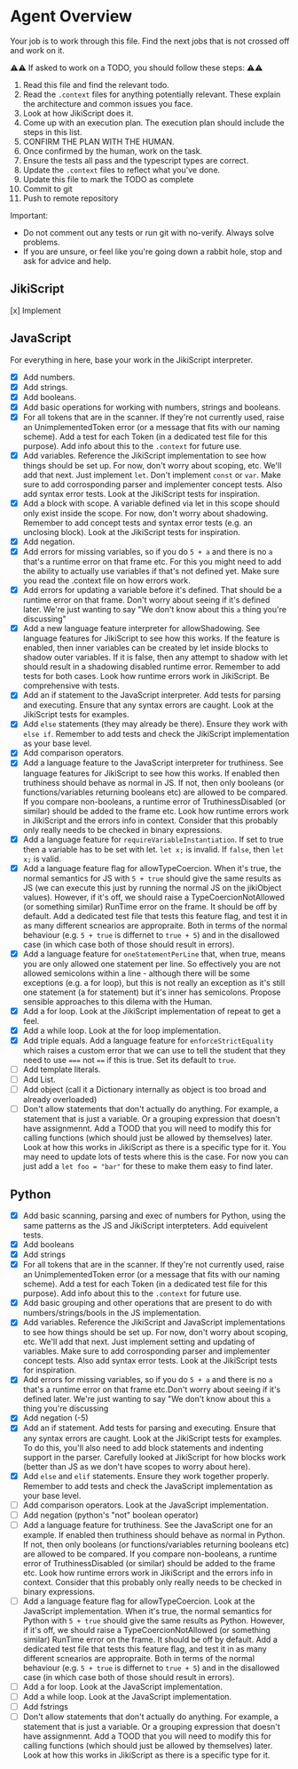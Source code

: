 # Agent Overview

Your job is to work through this file. Find the next jobs that is not crossed off and work on it.

⚠️⚠️ If asked to work on a TODO, you should follow these steps: ⚠️⚠️

1. Read this file and find the relevant todo.
2. Read the `.context` files for anything potentially relevant. These explain the architecture and common issues you face.
3. Look at how JikiScript does it.
4. Come up with an execution plan. The execution plan should include the steps in this list.
5. CONFIRM THE PLAN WITH THE HUMAN.
6. Once confirmed by the human, work on the task.
7. Ensure the tests all pass and the typescript types are correct.
8. Update the `.context` files to reflect what you've done.
9. Update this file to mark the TODO as complete
10. Commit to git
11. Push to remote repository

Important:

- Do not comment out any tests or run git with no-verify. Always solve problems.
- If you are unsure, or feel like you're going down a rabbit hole, stop and ask for advice and help.

## JikiScript

[x] Implement

## JavaScript

For everything in here, base your work in the JikiScript interpreter.

- [x] Add numbers.
- [x] Add strings.
- [x] Add booleans.
- [x] Add basic operations for working with numbers, strings and booleans.
- [x] For all tokens that are in the scanner. If they're not currently used, raise an UnimplementedToken error (or a message that fits with our naming scheme). Add a test for each Token (in a dedicated test file for this purpose). Add info about this to the `.context` for future use.
- [x] Add variables. Reference the JikiScript implementation to see how things should be set up. For now, don't worry about scoping, etc. We'll add that next. Just implement `let`. Don't implement `const` or `var`. Make sure to add corrosponding parser and implementer concept tests. Also add syntax error tests. Look at the JikiScript tests for inspiration.
- [x] Add a block with scope. A variable defined via let in this scope should only exist inside the scope. For now, don't worry about shadowing. Remember to add concept tests and syntax error tests (e.g. an unclosing block). Look at the JikiScript tests for inspiration.
- [x] Add negation.
- [x] Add errors for missing variables, so if you do `5 + a` and there is no `a` that's a runtime error on that frame etc. For this you might need to add the ability to actually use variables if that's not defined yet. Make sure you read the .context file on how errors work.
- [x] Add errors for updating a variable before it's defined. That should be a runtime error on that frame. Don't worry about seeing if it's defined later. We're just wanting to say "We don't know about this `a` thing you're discussing"
- [x] Add a new language feature interpreter for allowShadowing. See language features for JikiScript to see how this works. If the feature is enabled, then inner variables can be created by let inside blocks to shadow outer variables. If it is false, then any attempt to shadow with let should result in a shadowing disabled runtime error. Remember to add tests for both cases. Look how runtime errors work in JikiScript. Be comprehensive with tests.
- [x] Add an if statement to the JavaScript interpreter. Add tests for parsing and executing. Ensure that any syntax errors are caught. Look at the JikiScript tests for examples.
- [x] Add `else` statements (they may already be there). Ensure they work with `else if`. Remember to add tests and check the JikiScript implementation as your base level.
- [x] Add comparison operators.
- [x] Add a language feature to the JavaScript interpreter for truthiness. See language features for JikiScript to see how this works. If enabled then truthiness should behave as normal in JS. If not, then only booleans (or functions/variables returning booleans etc) are allowed to be compared. If you compare non-booleans, a runtime error of TruthinessDisabled (or similar) should be added to the frame etc. Look how runtime errors work in JikiScript and the errors info in context. Consider that this probably only really needs to be checked in binary expressions.
- [x] Add a language feature for `requireVariableInstantiation`. If set to true then a variable has to be set with let. `let x;` is invalid. If `false`, then `let x;` is valid.
- [x] Add a language feature flag for allowTypeCoercion. When it's true, the normal semantics for JS with `5 + true` should give the same results as JS (we can execute this just by running the normal JS on the jikiObject values). However, if it's off, we should raise a TypeCoercionNotAllowed (or something similar) RunTime error on the frame. It should be off by default. Add a dedicated test file that tests this feature flag, and test it in as many different scnearios are appropraite. Both in terms of the normal behaviour (e.g. `5 + true` is differnet to `true + 5`) and in the disallowed case (in which case both of those should result in errors).
- [x] Add a language feature for `oneStatementPerLine` that, when true, means you are only allowed one statement per line. So effectively you are not allowed semicolons within a line - although there will be some exceptions (e.g. a for loop), but this is not really an exception as it's still one statement (a for statement) but it's inner has semicolons. Propose sensible approaches to this dilema with the Human.
- [x] Add a for loop. Look at the JikiScript implementation of repeat to get a feel.
- [x] Add a while loop. Look at the for loop implementation.
- [x] Add triple equals. Add a language feature for `enforceStrictEquality` which raises a custom error that we can use to tell the student that they need to use `===` not `==` if this is true. Set its default to `true`.
- [ ] Add template literals.
- [ ] Add List.
- [ ] Add object (call it a Dictionary internally as object is too broad and already overloaded)
- [ ] Don't allow statements that don't actually do anything. For example, a statement that is just a variable. Or a grouping expression that doesn't have assignmennt. Add a TOOD that you will need to modify this for calling functions (which should just be allowed by themselves) later. Look at how this works in JikiScript as there is a specific type for it. You may need to update lots of tests where this is the case. For now you can just add a `let foo = "bar"` for these to make them easy to find later.

## Python

- [x] Add basic scanning, parsing and exec of numbers for Python, using the same patterns as the JS and JikiScript interpteters. Add equivelent tests.
- [x] Add booleans
- [x] Add strings
- [x] For all tokens that are in the scanner. If they're not currently used, raise an UnimplementedToken error (or a message that fits with our naming scheme). Add a test for each Token (in a dedicated test file for this purpose). Add info about this to the `.context` for future use.
- [x] Add basic grouping and other operations that are present to do with numbers/strings/bools in the JS implementation.
- [x] Add variables. Reference the JikiScript and JavaScript implementations to see how things should be set up. For now, don't worry about scoping, etc. We'll add that next. Just implement setting and updating of variables. Make sure to add corrosponding parser and implementer concept tests. Also add syntax error tests. Look at the JikiScript tests for inspiration.
- [x] Add errors for missing variables, so if you do `5 + a` and there is no `a` that's a runtime error on that frame etc.Don't worry about seeing if it's defined later. We're just wanting to say "We don't know about this `a` thing you're discussing
- [x] Add negation (-5)
- [x] Add an if statement. Add tests for parsing and executing. Ensure that any syntax errors are caught. Look at the JikiScript tests for examples. To do this, you'll also need to add block statements and indenting support in the parser. Carefully looked at JikiScript for how blocks work (better than JS as we don't have scopes to worry about here).
- [x] Add `else` and `elif` statements. Ensure they work together properly. Remember to add tests and check the JavaScript implementation as your base level.
- [ ] Add comparison operators. Look at the JavaScript implementation.
- [ ] Add negation (python's "not" boolean operator)
- [ ] Add a language feature for truthiness. See the JavaScript one for an example. If enabled then truthiness should behave as normal in Python. If not, then only booleans (or functions/variables returning booleans etc) are allowed to be compared. If you compare non-booleans, a runtime error of TruthinessDisabled (or similar) should be added to the frame etc. Look how runtime errors work in JikiScript and the errors info in context. Consider that this probably only really needs to be checked in binary expressions.
- [ ] Add a language feature flag for allowTypeCoercion. Look at the JavaScript implementation. When it's true, the normal semantics for Python with `5 + true` should give the same results as Python. However, if it's off, we should raise a TypeCoercionNotAllowed (or something similar) RunTime error on the frame. It should be off by default. Add a dedicated test file that tests this feature flag, and test it in as many different scnearios are appropraite. Both in terms of the normal behaviour (e.g. `5 + true` is differnet to `true + 5`) and in the disallowed case (in which case both of those should result in errors).
- [ ] Add a for loop. Look at the JavaScript implementation.
- [ ] Add a while loop. Look at the JavaScript implementation.
- [ ] Add fstrings
- [ ] Don't allow statements that don't actually do anything. For example, a statement that is just a variable. Or a grouping expression that doesn't have assignmennt. Add a TOOD that you will need to modify this for calling functions (which should just be allowed by themselves) later. Look at how this works in JikiScript as there is a specific type for it.

